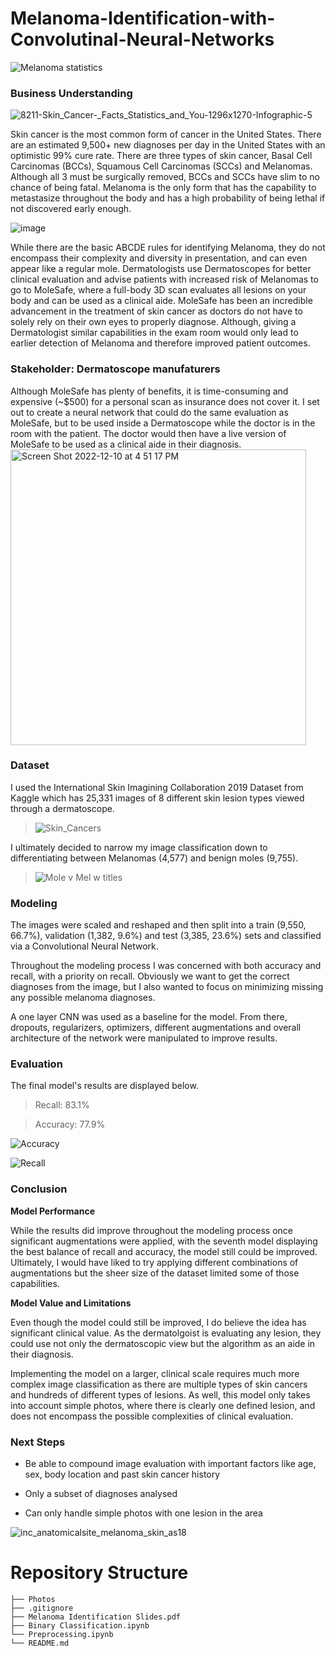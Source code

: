# Melanoma-Identification-with-Convolutinal-Neural-Networks

![Melanoma statistics](https://user-images.githubusercontent.com/113449546/206875921-e3fca595-13f7-41e3-9236-613555065715.jpg)

### Business Understanding
![8211-Skin_Cancer-_Facts_Statistics_and_You-1296x1270-Infographic-5](https://user-images.githubusercontent.com/113449546/206876845-59adf0c7-6f1b-4de2-b83d-4f9111612840.jpeg)

Skin cancer is the most common form of cancer in the United States. There are an estimated 9,500+ new diagnoses per day in the United States with an optimistic 99% cure rate. There are three types of skin cancer, Basal Cell Carcinomas (BCCs), Squamous Cell Carcinomas (SCCs) and Melanomas. Although all 3 must be surgically removed, BCCs and SCCs have slim to no chance of being fatal. Melanoma is the only form that has the capability to metastasize throughout the body and has a high probability of being lethal if not discovered early enough. 

![image](https://user-images.githubusercontent.com/113449546/206876294-217e3e37-f5a2-45bb-9e99-838fccd4a350.png)

While there are the basic ABCDE rules for identifying Melanoma, they do not encompass their complexity and diversity in presentation, and can even appear like a regular mole. Dermatologists use Dermatoscopes for better clinical evaluation and advise patients with increased risk of Melanomas to go to MoleSafe, where a full-body 3D scan evaluates all lesions on your body and can be used as a clinical aide. MoleSafe has been an incredible advancement in the treatment of skin cancer as doctors do not have to solely rely on their own eyes to properly diagnose. Although, giving a Dermatologist similar capabilities in the exam room would only lead to earlier detection of Melanoma and therefore improved patient outcomes. 

### **Stakeholder: Dermatoscope manufaturers**

Although MoleSafe has plenty of benefits, it is time-consuming and expensive (~$500) for a personal scan as insurance does not cover it. I set out to create a neural network that could do the same evaluation as MoleSafe, but to be used inside a Dermatoscope while the doctor is in the room with the patient. The doctor would then have a live version of MoleSafe to be used as a clinical aide in their diagnosis. 
<img width="473" alt="Screen Shot 2022-12-10 at 4 51 17 PM" src="https://user-images.githubusercontent.com/113449546/206876611-9f3bde54-2f20-4f9c-b730-e2e4ef94b681.png">

### Dataset

I used the International Skin Imagining Collaboration 2019 Dataset from Kaggle which has 25,331 images of 8 different skin lesion types viewed through a dermatoscope. 
  > ![Skin_Cancers](https://user-images.githubusercontent.com/113449546/206876418-e96a331d-71c3-4ae1-b5e7-0d640f5325ca.jpg)

I ultimately decided to narrow my image classification down to differentiating between Melanomas (4,577) and benign moles (9,755). 
  > ![Mole v Mel w titles](https://user-images.githubusercontent.com/113449546/206876140-d33ae1e4-b955-47f1-a0bd-5a9d30e0dcc7.jpg)


### Modeling

The images were scaled and reshaped and then split into a train (9,550, 66.7%), validation (1,382, 9.6%) and test (3,385, 23.6%) sets and classified via a Convolutional Neural Network.

Throughout the modeling process I was concerned with both accuracy and recall, with a priority on recall. Obviously we want to get the correct diagnoses from the image, but I also wanted to focus on minimizing missing any possible melanoma diagnoses.

A one layer CNN was used as a baseline for the model. From there, dropouts, regularizers, optimizers, different augmentations and overall architecture of the network were manipulated to improve results.

### Evaluation

The final model's results are displayed below.

  > Recall: 83.1%

  > Accuracy: 77.9%

![Accuracy](https://user-images.githubusercontent.com/113449546/206875969-79c11ab7-5f4e-423e-9348-b34c7cd3b5fb.jpg)

![Recall](https://user-images.githubusercontent.com/113449546/206875966-b24fe8ac-1474-4769-a74c-1eee4691313b.jpg)


### Conclusion

**Model Performance**

While the results did improve throughout the modeling process once significant augmentations were applied, with the seventh model displaying the best balance of recall and accuracy, the model still could be improved. Ultimately, I would have liked to try applying different combinations of augmentations but the sheer size of the dataset limited some of those capabilities.

**Model Value and Limitations**

Even though the model could still be improved, I do believe the idea has significant clinical value. As the dermatolgoist is evaluating any lesion, they could use not only the dermatoscopic view but the algorithm as an aide in their diagnosis. 

Implementing the model on a larger, clinical scale requires much more complex image classification as there are multiple types of skin cancers and hundreds of different types of lesions. As well, this model only takes into account simple photos, where there is clearly one defined lesion, and does not encompass the possible complexities of clinical evaluation. 

### Next Steps

  - Be able to compound image evaluation with important factors like age, sex, body location and past skin cancer history

  - Only a subset of diagnoses analysed

  - Can only handle simple photos with one lesion in the area
  
![inc_anatomicalsite_melanoma_skin_as18](https://user-images.githubusercontent.com/113449546/206876647-ffca0e38-2ebd-4e65-bb2c-2fad45a927ca.jpg)

# Repository Structure
    ├── Photos
    ├── .gitignore
    ├── Melanoma Identification Slides.pdf
    ├── Binary Classification.ipynb
    └── Preprocessing.ipynb
    └── README.md
